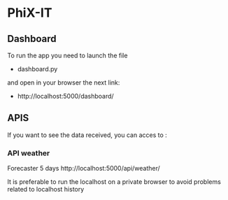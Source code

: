 # PhiX-IT

## Dashboard

To run the app you need to launch the file
- dashboard.py

and open in your browser the next link: 
- http://localhost:5000/dashboard/

## APIS

If you want to see the data received, you can acces to :

### API weather
Forecaster 5 days
http://localhost:5000/api/weather/



It is preferable to run the localhost on a private browser to avoid problems related to localhost history